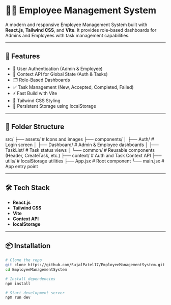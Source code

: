 # 🧑‍💼 Employee Management System

A modern and responsive Employee Management System built with **React.js**, **Tailwind CSS**, and **Vite**. It provides role-based dashboards for Admins and Employees with task management capabilities.

---

## 🚀 Features

- 🔐 User Authentication (Admin & Employee)
- 🧠 Context API for Global State (Auth & Tasks)
- 🗂 Role-Based Dashboards
- ✅ Task Management (New, Accepted, Completed, Failed)
- ⚡ Fast Build with Vite
- 🎨 Tailwind CSS Styling
- 💾 Persistent Storage using localStorage

---

## 📁 Folder Structure

src/
├── assets/ # Icons and images
├── components/
│ ├── Auth/ # Login screen
│ ├── Dashboard/ # Admin & Employee dashboards
│ ├── TaskList/ # Task status views
│ └── common/ # Reusable components (Header, CreateTask, etc.)
├── context/ # Auth and Task Context API
├── utils/ # localStorage utilities
├── App.jsx # Root component
└── main.jsx # App entry point


---

## 🛠 Tech Stack

- **React.js**
- **Tailwind CSS**
- **Vite**
- **Context API**
- **localStorage**

---

## 📦 Installation

```bash
# Clone the repo
git clone https://github.com/SujalPatel17/EmployeeManagementSystem.git
cd EmployeeManagementSystem

# Install dependencies
npm install

# Start development server
npm run dev
